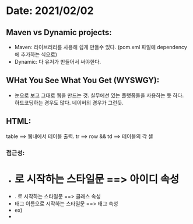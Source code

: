 # Date: 2021/02/02
## Maven vs Dynamic projects:  
  * Maven: 라이브러리를 사용해 쉽게 만들수 있다. (pom.xml 파일에 dependency에 추가하는 식으로)  
  * Dynamic: 다 유저가 만들어서 써야한다.  
  
## WHat You See What You Get (WYSWGY):  
  * 눈으로 보고 그대로 웹을 만드는 것. 실무에선 있는 플랫폼들을 사용하는 듯 하다. 하드코딩하는 경우도 많다. 네이버의 경우가 그런듯.

## HTML:  
table ==> 웹내에서 테이블 출력. tr ==> row && td ==> 테이블의 각 셀  

### 접근성:  
  * # 로 시작하는 스타일문 ==> 아이디 속성
  * . 로 시작하는 스타일문 ==> 클래스 속성
  * 태그 이름으로 시작하는 스타일문 ==> 태그 속성
  * ex) 
  * <!-- table, td {/*border-collapse : collapse;*/}  
  * #c3 {background-color: black;}  
  .a1 {  
	background-color: orange;
}-->

### HTML에서의 CSS 스타일 활용:   
CSS에서는 : 를 이용해 대입을 하지만 HTML에서는 = 를 이용해 대입을 한다. 하지만 HTML에서 CSS의 스타일을 사용할수 있다. 
